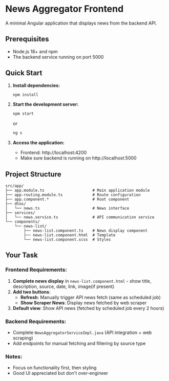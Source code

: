 # News Aggregator Frontend

A minimal Angular application that displays news from the backend API.

## Prerequisites

- Node.js 18+ and npm
- The backend service running on port 5000

## Quick Start

1. **Install dependencies:**
   ```bash
   npm install
   ```

2. **Start the development server:**
   ```bash
   npm start
   ```
   or
   ```bash
   ng s
   ```

3. **Access the application:**
   - Frontend: http://localhost:4200
   - Make sure backend is running on http://localhost:5000

## Project Structure

```
src/app/
├── app.module.ts                     # Main application module
├── app-routing.module.ts             # Route configuration
├── app.component.*                   # Root component
├── dtos/
│   └── news.ts                       # News interface
├── services/
│   └── news.service.ts               # API communication service
└── components/
    └── news-list/
        ├── news-list.component.ts    # News display component
        ├── news-list.component.html  # Template
        └── news-list.component.scss  # Styles
```

## Your Task

### Frontend Requirements:
1. **Complete news display** in `news-list.component.html` - show title, description, source, date, link, image(if present)
2. **Add two buttons**:
   - **Refresh**: Manually trigger API news fetch (same as scheduled job)
   - **Show Scraper News**: Display news fetched by web scraper
3. **Default view**: Show API news (fetched by scheduled job every 2 hours)

### Backend Requirements:
- Complete `NewsAggregatorServiceImpl.java` (API integration + web scraping)
- Add endpoints for manual fetching and filtering by source type

### Notes:
- Focus on functionality first, then styling
- Good UI appreciated but don't over-engineer

